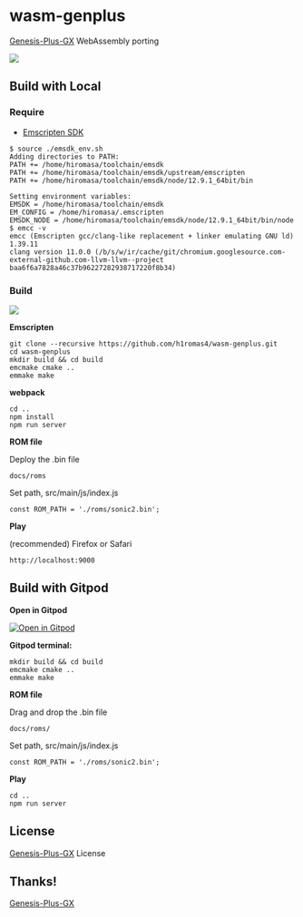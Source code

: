 # wasm-genplus

[Genesis-Plus-GX](https://github.com/ekeeke/Genesis-Plus-GX) WebAssembly porting

![](https://github.com/h1romas4/wasm-genplus/blob/master/assets/ipad-wasm.jpg)

## Build with Local

### Require

* [Emscripten SDK](https://emscripten.org/docs/getting_started/downloads.html)

```
$ source ./emsdk_env.sh
Adding directories to PATH:
PATH += /home/hiromasa/toolchain/emsdk
PATH += /home/hiromasa/toolchain/emsdk/upstream/emscripten
PATH += /home/hiromasa/toolchain/emsdk/node/12.9.1_64bit/bin

Setting environment variables:
EMSDK = /home/hiromasa/toolchain/emsdk
EM_CONFIG = /home/hiromasa/.emscripten
EMSDK_NODE = /home/hiromasa/toolchain/emsdk/node/12.9.1_64bit/bin/node
$ emcc -v
emcc (Emscripten gcc/clang-like replacement + linker emulating GNU ld) 1.39.11
clang version 11.0.0 (/b/s/w/ir/cache/git/chromium.googlesource.com-external-github.com-llvm-llvm--project baa6f6a7828a46c37b96227282938717220f8b34)
```

### Build

![](https://github.com/h1romas4/wasm-genplus/workflows/Emscripten%20CI/badge.svg)

**Emscripten**

```
git clone --recursive https://github.com/h1romas4/wasm-genplus.git
cd wasm-genplus
mkdir build && cd build
emcmake cmake ..
emmake make
```

**webpack**

```
cd ..
npm install
npm run server
```

**ROM file**

Deploy the .bin file

```
docs/roms
```

Set path, src/main/js/index.js

```
const ROM_PATH = './roms/sonic2.bin';
```

**Play**

(recommended) Firefox or Safari

```
http://localhost:9000
```

## Build with Gitpod

**Open in Gitpod**

[![Open in Gitpod](https://gitpod.io/button/open-in-gitpod.svg)](https://gitpod.io/#https://github.com/h1romas4/wasm-genplus)

**Gitpod terminal:**

```
mkdir build && cd build
emcmake cmake ..
emmake make
```

**ROM file**

Drag and drop the .bin file

```
docs/roms/
```

Set path, src/main/js/index.js

```
const ROM_PATH = './roms/sonic2.bin';
```

**Play**

```
cd ..
npm run server
```

## License

[Genesis-Plus-GX](https://github.com/ekeeke/Genesis-Plus-GX/blob/master/LICENSE.txt) License

## Thanks!

[Genesis-Plus-GX](https://github.com/ekeeke/Genesis-Plus-GX)
